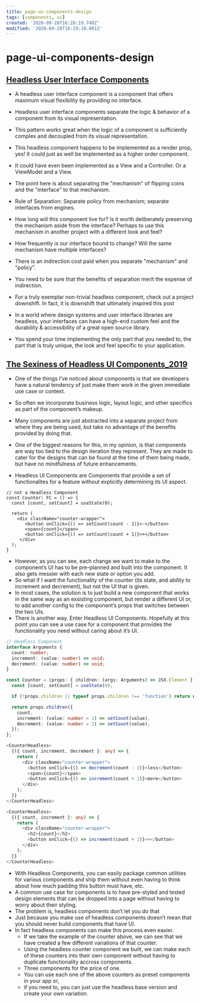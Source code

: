 ```yaml
---
title: page-ui-components-design
tags: [components, ui]
created: '2020-09-28T16:28:19.740Z'
modified: '2020-09-28T16:29:10.801Z'
---
```


# page-ui-components-design

## [Headless User Interface Components](https://www.merrickchristensen.com/articles/headless-user-interface-components/)

- A headless user interface component is a component that offers maximum visual flexibility by providing no interface.
- Headless user interface components separate the logic & behavior of a component from its visual representation. 
- This pattern works great when the logic of a component is sufficiently complex and decoupled from its visual representation. 
- This headless component happens to be implemented as a render prop, yes! It could just as well be implemented as a higher order component. 
- It could have even been implemented as a View and a Controller. Or a ViewModel and a View. 
- The point here is about separating the "mechanism" of flipping coins and the "interface" to that mechanism.
- Rule of Separation: Separate policy from mechanism; separate interfaces from engines. 
- How long will this component live for? Is it worth deliberately preserving the mechanism aside from the interface? Perhaps to use this mechanism in another project with a different look and feel?
- How frequently is our interface bound to change? Will the same mechanism have multiple interfaces?
- There is an indirection cost paid when you separate "mechanism" and "policy". 
- You need to be sure that the benefits of separation merit the expense of indirection. 

- For a truly exemplar non-trivial headless component, check out a project downshift. In fact, it is downshift that ultimately inspired this post
- In a world where design systems and user interface libraries are headless, your interfaces can have a high-end custom feel and the durability & accessibility of a great open source library. 
- You spend your time implementing the only part that you needed to, the part that is truly unique, the look and feel specific to your application.

## [The Sexiness of Headless UI Components_2019](https://www.joshbritz.co/posts/the-sexiness-of-headless-ui/)

- One of the things I’ve noticed about components is that we developers have a natural tendency of just make them work in the given immediate use case or context. 
- So often we incorporate business logic, layout logic, and other specifics as part of the component’s makeup. 
- Many components are just abstracted into a separate project from where they are being used, but take no advantage of the benefits provided by doing that. 
- One of the biggest reasons for this, in my opinion, is that components are way too tied to the design iteration they represent. They are made to cater for the designs that can be found at the time of them being made, but have no mindfulness of future enhancements.

- Headless UI Components are Components that provide a set of functionalites for a feature without explicitly determining its UI aspect.

``` JS
// not a Headless Component
const Counter: FC = () => {
  const [count, setCount] = useState(0);

  return (
    <div className="counter-wrapper">
       <button onClick={() => setCount(count - 1)}>-</button>
       <span>{count}</span>
       <button onClick={() => setCount(count + 1)}>+</button>
     </div>
  );
}
```

- However, as you can see, each change we want to make to the component’s UI has to be pre-planned and built into the component. It also gets messier with each new state or option you add.
- So what if I want the functionality of the counter (its state, and ability to increment and decrement), but not the UI that is given. 
- In most cases, the solution is to just build a new component that works in the same way as an exsisting component, but render a different UI or, to add another config to the component’s props that switches between the two UIs.
- There is another way. Enter Headless UI Components. Hopefully at this point you can see a use case for a component that provides the functionality you need without caring about it’s UI. 

``` typescript
// Headless Component
interface Arguments {
  count: number;
  increment: (value: number) => void;
  decrement: (value: number) => void;
}

const Counter = (props: { children: (args: Arguments) => JSX.Element }) => {
  const [count, setCount] = useState(0);

  if (!props.children || typeof props.children !== 'function') return null;

  return props.children({
    count,
    increment: (value: number = 1) => setCount(value),
    decrement: (value: number = 1) => setCount(value),
  });
};

<CounterHeadless>
  {({ count, increment, decrement }: any) => {
    return (
      <div className="counter-wrapper">
        <button onClick={() => decrement(count - 1)}>less</button>
        <span>{count}</span>
        <button onClick={() => increment(count + 1)}>more</button>
      </div>
    );
  }}
</CounterHeadless>

<CounterHeadless>
  {({ count, increment }: any) => {
    return (
      <div className="counter-wrapper">
        <h2>{count}</h2>
        <button onClick={() => increment(count + 1)}>+</button>
      </div>
    );
  }}
</CounterHeadless>
```

- With Headless Components, you can easily package common utilities for various components and ship them without even having to think about how much padding this button must have, etc.
- A common use case for components is to have pre-styled and tested design elements that can be dropped into a page without having to worry about their styling. 
- The problem is, headless components don’t let you do that
- Just because you make use of headless components doesn’t mean that you should never build components that have UI. 
- In fact headless components can make this process even easier. 
  - If we take the example of the counter above, we can see that we have created a few different variations of that counter. 
  - Using the headless counter component we built, we can make each of these counters into their own component without having to duplicate functionality accross components.
  - Three components for the price of one. 
  - You can use each one of the above counters as preset components in your app or, 
  - if you need to, you can just use the headless base version and create your own variation.
